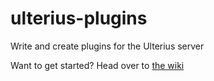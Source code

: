 # ulterius-plugins
Write and create plugins for the Ulterius server

Want to get started? Head over to [the wiki](https://github.com/StrikeOrg/ulterius-plugins/wiki)
